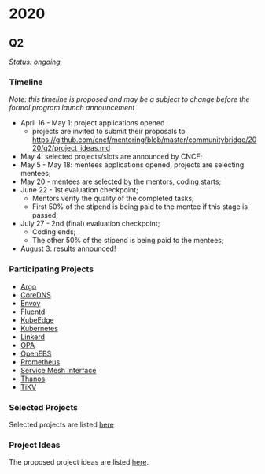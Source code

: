 # 2020

## Q2

_Status: ongoing_

### Timeline
_Note: this timeline is proposed and may be a subject to change before the formal program launch announcement_

- April 16 - May 1: project applications opened
    - projects are invited to submit their proposals to https://github.com/cncf/mentoring/blob/master/communitybridge/2020/q2/project_ideas.md
- May 4: selected projects/slots are announced by CNCF;
- May 5 - May 18: mentees applications opened, projects are selecting mentees;
- May 20 - mentees are selected by the mentors, coding starts;
- June 22 - 1st evaluation checkpoint;
    - Mentors verify the quality of the completed tasks;
    - First 50% of the stipend is being paid to the mentee if this stage is passed;
- July 27 - 2nd (final) evaluation checkpoint;
    - Coding ends;
    - The other 50% of the stipend is being paid to the mentees;
- August 3: results announced!

### Participating Projects

- [Argo](https://people.communitybridge.org/project/5d5d4357-f340-47c9-9ff2-7b0536291576)
- [CoreDNS](https://people.communitybridge.org/project/6705be57-130f-43f5-ba80-11605ffdb1f9)
- [Envoy](https://people.communitybridge.org/project/872be524-7465-4639-be88-1b451c581826)
- [Fluentd](https://people.communitybridge.org/project/d24ab158-e4e5-4042-91ad-b30ae52941d2)
- [KubeEdge](https://people.communitybridge.org/project/1b931913-44a4-43a7-92ed-d7b2089060b1)
- [Kubernetes](https://people.communitybridge.org/project/2d438b9a-c539-46d0-9eed-c6ee4404c88a)
- [Linkerd](https://people.communitybridge.org/project/65742dc0-7217-4c4a-a609-f5f0fcde5c0a)
- [OPA](https://people.communitybridge.org/project/12a9270f-8673-4acb-92ec-fd539fc2b567)
- [OpenEBS](https://people.communitybridge.org/project/40a443f9-cb78-49e6-96ad-26616acb2113)
- [Prometheus](https://people.communitybridge.org/project/9595fbe7-6a8d-43d4-aebb-a54d57f33fdd)
- [Service Mesh Interface](https://people.communitybridge.org/project/359dda52-7fb7-4fa8-82cd-a27216757a57)
- [Thanos](https://people.communitybridge.org/project/f51284ab-f652-47b1-9819-cd4135e75c00)
- [TiKV](https://people.communitybridge.org/project/c6a0326c-b053-41a3-9bf2-1e7e78481ca6)

### Selected Projects

Selected projects are listed [here](./selected_projects.md)

### Project Ideas

The proposed project ideas are listed [here](./project_ideas.md).
